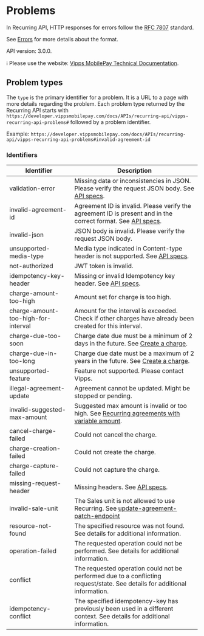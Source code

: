 <!-- START_METADATA
---
title: Problem types
sidebar_label: Problem types
sidebar_position: 90
description: Problem types for the Recurring API can be found here.
pagination_next: null
pagination_prev: null
---
END_METADATA -->

# Problems

In Recurring API, HTTP responses for errors follow the [RFC 7807](https://www.rfc-editor.org/rfc/rfc7807) standard.

See [Errors](https://developer.vippsmobilepay.com/docs/common-topics/errors) for more details about the format.

API version: 3.0.0.

<!-- START_COMMENT -->

ℹ️ Please use the website:
[Vipps MobilePay Technical Documentation](https://developer.vippsmobilepay.com/docs/APIs/recurring-api).

<!-- END_COMMENT -->

## Problem types

The `type` is the primary identifier for a problem. It is a URL to a page with more details regarding the problem.
Each problem type returned by the Recurring API starts with `https://developer.vippsmobilepay.com/docs/APIs/recurring-api/vipps-recurring-api-problems#` followed by a problem identifier.

Example: `https://developer.vippsmobilepay.com/docs/APIs/recurring-api/vipps-recurring-api-problems#invalid-agreement-id`



### Identifiers
 | Identifier                          | Description                                                                                                                                    |
|-------------------------------------|------------------------------------------------------------------------------------------------------------------------------------------------|
| validation-error                    | Missing data or inconsistencies in JSON. Please verify the request JSON body. See [API specs](https://developer.vippsmobilepay.com/api/recurring). |
| invalid-agreement-id                | Agreement ID is invalid. Please verify the agreement ID is present and in the correct format. See [API specs](https://developer.vippsmobilepay.com/api/recurring). |
| invalid-json                        | JSON body is invalid. Please verify the request JSON body.                                                                                     |
| unsupported-media-type              | Media type indicated in Content-type header is not supported. See [API specs](https://developer.vippsmobilepay.com/api/recurring).             |
| not-authorized                      | JWT token is invalid.                                                                                                                           |
| idempotency-key-header              | Missing or invalid Idempotency key header. See [API specs](https://developer.vippsmobilepay.com/api/recurring).                               |
| charge-amount-too-high              | Amount set for charge is too high.                                                                                                             |
| charge-amount-too-high-for-interval | Amount for the interval is exceeded. Check if other charges have already been created for this interval.                                      |
| charge-due-too-soon                 | Charge date due must be a minimum of 2 days in the future. See [Create a charge](https://developer.vippsmobilepay.com/docs/APIs/recurring-api/vipps-recurring-api#create-a-charge). |
| charge-due-in-too-long              | Charge due date must be a maximum of 2 years in the future. See [Create a charge](https://developer.vippsmobilepay.com/docs/APIs/recurring-api/vipps-recurring-api#create-a-charge).      |
| unsupported-feature                 | Feature not supported. Please contact Vipps.                                                                                                  |
| illegal-agreement-update            | Agreement cannot be updated. Might be stopped or pending.                                                                                      |
| invalid-suggested-max-amount        | Suggested max amount is invalid or too high. See [Recurring agreements with variable amount](https://developer.vippsmobilepay.com/docs/APIs/recurring-api/vipps-recurring-api#recurring-agreements-with-variable-amount). |
| cancel-charge-failed                | Could not cancel the charge.                                                                                                                   |
| charge-creation-failed              | Could not create the charge.                                                                                                                   |
| charge-capture-failed               | Could not capture the charge.                                                                                                                  |
| missing-request-header              | Missing headers. See [API specs](https://developer.vippsmobilepay.com/api/recurring).                                                          |
| invalid-sale-unit                   | The Sales unit is not allowed to use Recurring. See [update-agreement-patch-endpoint](https://developer.vippsmobilepay.com/api/recurring#tag/Agreement-v3-endpoints/operation/UpdateAgreementPatchV3) |
| resource-not-found                  | The specified resource was not found. See details for additional information.                                                                |
| operation-failed                    | The requested operation could not be performed. See details for additional information.                                                      |
| conflict                            | The requested operation could not be performed due to a conflicting request/state. See details for additional information.                    |
| idempotency-conflict                | The specified idempotency-key has previously been used in a different context. See details for additional information.                        |
